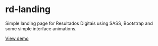 # rd-landing
Simple landing page for Resultados Digitais using SASS, Bootstrap and some simple interface animations.

<a href="http://www.luizfelipejr.com.br/rd-landing" target="_blank">View demo</a>
